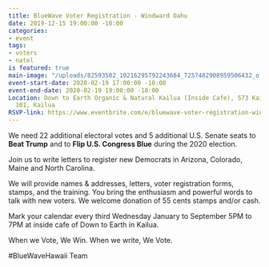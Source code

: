 ```yaml
---
title: BlueWave Voter Registration - Windward Oahu
date: 2019-12-15 19:00:00 -10:00
categories:
- event
tags:
- voters
- natel
is featured: true
main-image: "/uploads/82593502_10216295792243684_7257482908959506432_o.jpg"
event-start-date: 2020-02-19 17:00:00 -10:00
event-end-date: 2020-02-19 19:00:00 -10:00
Location: Down to Earth Organic & Natural Kailua (Inside Cafe), 573 Kailua Road, Suite
  101, Kailua
RSVP-link: https://www.eventbrite.com/e/bluewave-voter-registration-windward-oahu-tickets-86282115129
---
```


We need 22 additional electoral votes and 5 additional U.S. Senate seats to **Beat Trump** and to **Flip U.S. Congress Blue** during the 2020 election.

Join us to write letters to register new Democrats in Arizona, Colorado, Maine and North Carolina.  

We will provide names & addresses, letters, voter registration forms, stamps, and the training.  You bring the enthusiasm and powerful words to talk with new voters.  We welcome donation of 55 cents stamps and/or cash.

Mark your calendar every third Wednesday January to September 5PM to 7PM at inside cafe of Down to Earth in Kailua.

When we Vote, We Win. 
When we write, We Vote.

#BlueWaveHawaii Team